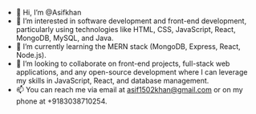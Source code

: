 - 👋 Hi, I’m @Asifkhan
- 👀 I’m interested in software development and front-end development, particularly using technologies like HTML, CSS, JavaScript, React, MongoDB, MySQL, and Java.
- 🌱 I’m currently learning the MERN stack (MongoDB, Express, React, Node.js).
- 💞️ I’m looking to collaborate on front-end projects, full-stack web applications, and any open-source development where I can leverage my skills in JavaScript, React, and database management.
- 📫  You can reach me via email at asif1502khan@gmail.com or on my phone at +9183038710254.

<!---
Asifkhan1502/Asifkhan1502 is a ✨ special ✨ repository because its `README.md` (this file) appears on your GitHub profile.
You can click the Preview link to take a look at your changes.
--->

